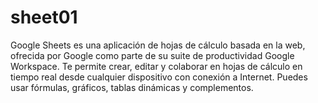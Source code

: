 # sheet01
Google Sheets es una aplicación de hojas de cálculo basada en la web, ofrecida por Google como parte de su suite de productividad Google Workspace. Te permite crear, editar y colaborar en hojas de cálculo en tiempo real desde cualquier dispositivo con conexión a Internet. Puedes usar fórmulas, gráficos, tablas dinámicas y complementos.
